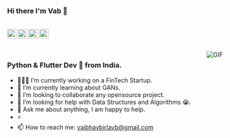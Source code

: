 ### Hi there I'm Vab 👋
<br/>
<a href="https://twitter.com/immvab">
  <img align="left" alt="Vaibhav's Twitter" width="22px" src="https://cdn.jsdelivr.net/npm/simple-icons@v3/icons/twitter.svg" />
</a>
<a href="https://www.linkedin.com/in/vaibhav-birla-960412b7">
  <img align="left" alt="Vaibhav's LinkdeIN" width="22px" src="https://cdn.jsdelivr.net/npm/simple-icons@v3/icons/linkedin.svg" />
</a>
<a href="https://medium.com/@imvab">
  <img align="left" alt="Vaibhav's Medium" width="22px" src="https://cdn.jsdelivr.net/npm/simple-icons@v3/icons/medium.svg" />
</a>
<a href="https://kaggle.com/immvab">
  <img align="left" alt="Vaibhav's Kaggle" width="22px" src="https://cdn.jsdelivr.net/npm/simple-icons@3.1.0/icons/kaggle.svg" />
</a>
<br />
<br></br>

<img align="right" alt="GIF" src="https://media.giphy.com/media/1XCcD9VLQZ2Io/giphy.gif" />

### Python & Flutter Dev 🚀 from India.
- 👨🏽‍💻 I’m currently working on a FinTech Startup.
- 🌱 I’m currently learning about GANs.
- 👯 I’m looking to collaborate any opensource project.
- 🤔 I’m looking for help with Data Structures and Algorithms 😭.
- 💬 Ask me about anything, I am happy to help.
- ⚡️ 
- 📫 How to reach me: vaibhavbirlavb@gmail.com
<!-- 📝[Resume](https://drive.google.com/file/d/1TIgJ7rDBUYSkbs_QNcIEttJ5BFaIW3nn/view)-->
